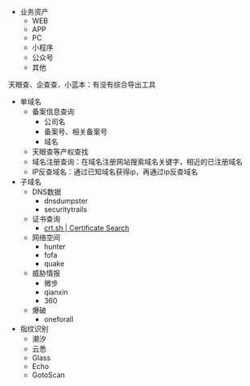 * 业务资产
  * WEB
  * APP
  * PC
  * 小程序
  * 公众号
  * 其他

天眼查、企查查、小蓝本：有没有综合导出工具

* 单域名
  * 备案信息查询
    * 公司名
    * 备案号、相关备案号
    * 域名
  * 天眼查等产权查找
  * 域名注册查询：在域名注册网站搜索域名关键字，相近的已注册域名
  * IP反查域名：通过已知域名获得ip，再通过ip反查域名
* 子域名
  * DNS数据
    * dnsdumpster
    * securitytrails
  * 证书查询
    * [crt.sh | Certificate Search](https://crt.sh/)
  * 网络空间
    * hunter
    * fofa
    * quake
  * 威胁情报
    * 微步
    * qianxin
    * 360
  * 爆破
    * oneforall
* 指纹识别
  * 潮汐
  * 云悉
  * Glass
  * Echo
  * GotoScan